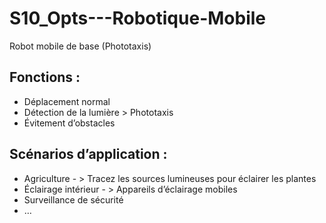 # S10_Opts---Robotique-Mobile
Robot mobile de base (Phototaxis)


## Fonctions : 
 - Déplacement normal
 - Détection de la lumière > Phototaxis
 - Évitement d’obstacles

## Scénarios d’application :
 - Agriculture - > Tracez les sources lumineuses pour éclairer les plantes
 - Éclairage intérieur - > Appareils d’éclairage mobiles
 - Surveillance de sécurité
 - …
